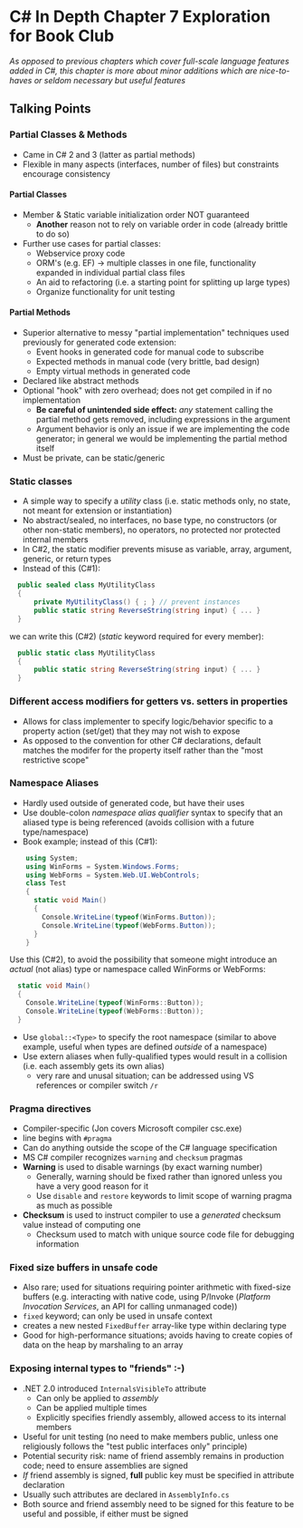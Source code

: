 # C# In Depth Chapter 7 Exploration for Book Club

*As opposed to previous chapters which cover full-scale language features added in C#, this chapter is more about minor additions which are nice-to-haves or seldom necessary but useful features*

## Talking Points

### Partial Classes & Methods

* Came in C# 2 and 3 (latter as partial methods)
* Flexible in many aspects (interfaces, number of files) but constraints encourage consistency

#### Partial Classes

* Member & Static variable initialization order NOT guaranteed
  * **Another** reason not to rely on variable order in code (already brittle to do so)
* Further use cases for partial classes:
  * Webservice proxy code
  * ORM's (e.g. EF) -> multiple classes in one file, functionality expanded in individual partial class files
  * An aid to refactoring (i.e. a starting point for splitting up large types)
  * Organize functionality for unit testing

#### Partial Methods

* Superior alternative to messy "partial implementation" techniques used previously for generated code extension:
  * Event hooks in generated code for manual code to subscribe
  * Expected methods in manual code (very brittle, bad design)
  * Empty virtual methods in generated code
* Declared like abstract methods
* Optional "hook" with zero overhead; does not get compiled in if no implementation
  * **Be careful of unintended side effect:** _any_ statement calling the partial method gets removed, including expressions in the argument
  * Argument behavior is only an issue if we are implementing the code generator; in general we would be implementing the partial method itself
* Must be private, can be static/generic

### Static classes

* A simple way to specify a _utility_ class (i.e. static methods only, no state, not meant for extension or instantiation)
* No abstract/sealed, no interfaces, no base type, no constructors (or other non-static members), no operators, no protected nor protected internal members
* In C#2, the static modifier prevents misuse as variable, array, argument, generic, or return types
* Instead of this (C#1):

```C#
  public sealed class MyUtilityClass
  {  
  	  private MyUtilityClass() { ; } // prevent instances
  	  public static string ReverseString(string input) { ... }
  }
```
  we can write this (C#2) (_static_ keyword required for every member):

```C#
  public static class MyUtilityClass
  {
  	  public static string ReverseString(string input) { ... }
  }
```

### Different access modifiers for getters vs. setters in properties

  * Allows for class implementer to specify logic/behavior specific to a property action (set/get) that they may not wish to expose
  * As opposed to the convention for other C# declarations, default matches the modifer for the property itself rather than the "most restrictive scope"

### Namespace Aliases

  * Hardly used outside of generated code, but have their uses
  * Use double-colon _namespace alias qualifier_ syntax to specify that an aliased type is being referenced (avoids collision with a future type/namespace)
  * Book example; instead of this (C#1):

```C#
    using System;
    using WinForms = System.Windows.Forms;
    using WebForms = System.Web.UI.WebControls;
    class Test
    {
      static void Main()
      {
        Console.WriteLine(typeof(WinForms.Button));
        Console.WriteLine(typeof(WebForms.Button));
      }
    }
```
  Use this (C#2), to avoid the possibility that someone might introduce an _actual_ (not alias) type or namespace called WinForms or WebForms:

```C#
  static void Main()
  {
    Console.WriteLine(typeof(WinForms::Button));
    Console.WriteLine(typeof(WebForms::Button));
  }    
```
  * Use `global::<Type>` to specify the root namespace (similar to above example, useful when types are defined _outside_ of a namespace)
  * Use extern aliases when fully-qualified types would result in a collision (i.e. each assembly gets its own alias)
    * very rare and unusal situation; can be addressed using VS references or compiler switch `/r`

### Pragma directives

  * Compiler-specific (Jon covers Microsoft compiler csc.exe)
  * line begins with `#pragma`
  * Can do anything outside the scope of the C# language specification
  * MS C# compiler recognizes `warning` and `checksum` pragmas  
  * **Warning** is used to disable warnings (by exact warning number)
	* Generally, warning should be fixed rather than ignored unless you have a very good reason for it
	* Use `disable` and `restore` keywords to limit scope of warning pragma as much as possible
  * **Checksum** is used to instruct compiler to use a *generated* checksum value instead of computing one
    * Checksum used to match with unique source code file for debugging information

### Fixed size buffers in unsafe code

  * Also rare; used for situations requiring pointer arithmetic with fixed-size buffers (e.g. interacting with native code, using P/Invoke (_Platform Invocation Services_, an API for calling unmanaged code))
  * `fixed` keyword; can only be used in unsafe context
  * creates a new nested `FixedBuffer` array-like type within declaring type
  * Good for high-performance situations; avoids having to create copies of data on the heap by marshaling to an array

### Exposing internal types to "friends" :-)

  * .NET 2.0 introduced `InternalsVisibleTo` attribute
    * Can only be applied to _assembly_
    * Can be applied multiple times
    * Explicitly specifies friendly assembly, allowed access to its internal members
  * Useful for unit testing (no need to make members public, unless one religiously follows the "test public interfaces only" principle)
  * Potential security risk: name of friend assembly remains in production code; need to ensure assemblies are signed
  * _If_ friend assembly is signed, **full** public key must be specified in attribute declaration
  * Usually such attributes are declared in `AssemblyInfo.cs`
  * Both source and friend assembly need to be signed for this feature to be useful and possible, if either must be signed
